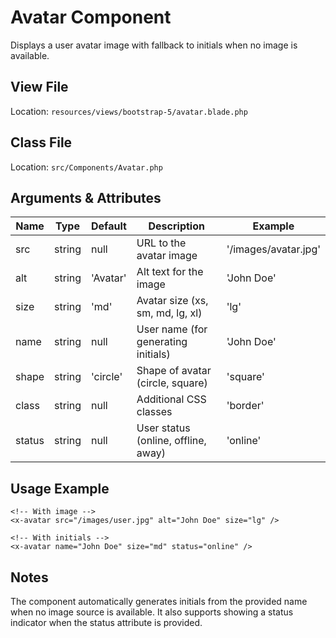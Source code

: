# Avatar Component

Displays a user avatar image with fallback to initials when no image is available.

## View File

Location: `resources/views/bootstrap-5/avatar.blade.php`

## Class File

Location: `src/Components/Avatar.php`

## Arguments & Attributes

| Name | Type | Default | Description | Example |
|------|------|---------|-------------|---------|
| src | string | null | URL to the avatar image | '/images/avatar.jpg' |
| alt | string | 'Avatar' | Alt text for the image | 'John Doe' |
| size | string | 'md' | Avatar size (xs, sm, md, lg, xl) | 'lg' |
| name | string | null | User name (for generating initials) | 'John Doe' |
| shape | string | 'circle' | Shape of avatar (circle, square) | 'square' |
| class | string | null | Additional CSS classes | 'border' |
| status | string | null | User status (online, offline, away) | 'online' |

## Usage Example

```blade
<!-- With image -->
<x-avatar src="/images/user.jpg" alt="John Doe" size="lg" />

<!-- With initials -->
<x-avatar name="John Doe" size="md" status="online" />
```

## Notes

The component automatically generates initials from the provided name when no image source is available. It also supports showing a status indicator when the status attribute is provided.
